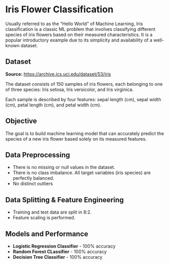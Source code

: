 # Iris Flower Classification
Usually referred to as the “Hello World” of Machine Learning, Iris classification is a classic ML problem that involves classifying different species of iris flowers based on their measured characteristics. It is a popular introductory example due to its simplicity and availability of a well-known dataset.

## Dataset
**Source:** https://archive.ics.uci.edu/dataset/53/iris

The dataset consists of 150 samples of iris flowers, each belonging to one of three species: Iris setosa, Iris versicolor, and Iris virginica.

Each sample is described by four features: sepal length (cm), sepal width (cm), petal length (cm), and petal width (cm).

## Objective
The goal is to build machine learning model that can accurately predict the species of a new iris flower based solely on its measured features.

## Data Preprocessing 
* There is no missing or null values in the dataset.
* There is no class imbalance. All target variables (iris species) are perfectly balanced.
* No distinct outliers

## Data Splitting & Feature Engineering
* Training and test data are split in 8:2.
* Feature scaling is performed.

## Models and Performance
* **Logistic Regression Classifier** - 100% accuracy
* **Random Forest CLassifier** - 100% accuracy
* **Decision Tree Classifier** - 100% accuracy
